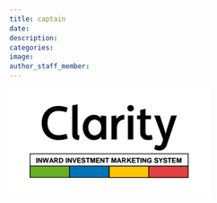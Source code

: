 ```yaml
---
title: captain
date:
description:
categories:
image:
author_staff_member:
---
```



![](/uploads/versions/clarityiims---x----357-192x---.jpg)